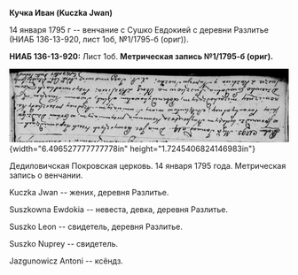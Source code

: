 **Кучка Иван (Kuczka Jwan)**

14 января 1795 г -- венчание с Сушко Евдокией с деревни Разлитье (НИАБ
136-13-920, лист 1об, №1/1795-б (ориг)).

**НИАБ 136-13-920:** Лист 1об. **Метрическая запись №1/1795-б (ориг).**

![](./media/f1407296bf4667d8d06734bd984672a134d31a33.png){width="6.496527777777778in"
height="1.7245406824146983in"}

Дедиловичская Покровская церковь. 14 января 1795 года. Метрическая
запись о венчании.

Kuczka Jwan -- жених, деревня Разлитье.

Suszkowna Ewdokia -- невеста, девка, деревня Разлитье.

Suszko Leon -- свидетель, деревня Разлитье.

Suszko Nuprey -- свидетель.

Jazgunowicz Antoni -- ксёндз.
